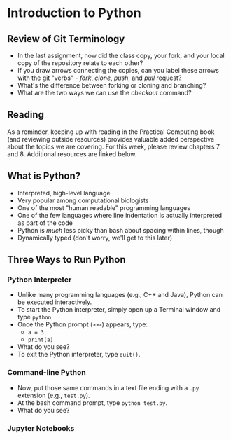 # Introduction to Python

## Review of Git Terminology

- In the last assignment, how did the class copy, your fork, and your local copy of the repository relate to each other?
- If you draw arrows connecting the copies, can you label these arrows with the git "verbs" - _fork_, _clone_, _push_, and _pull_ request?
- What's the difference between forking or cloning and branching?
- What are the two ways we can use the _checkout_ command?

## Reading

As a reminder, keeping up with reading in the Practical Computing book (and reviewing outside resources) provides valuable added perspective about the topics we are covering. For this week, please review chapters 7 and 8. Additional resources are linked below.

## What is Python?

- Interpreted, high-level language
- Very popular among computational biologists
- One of the most "human readable" programming languages
- One of the few languages where line indentation is actually interpreted as part of the code
- Python is _much_ less picky than bash about spacing within lines, though
- Dynamically typed (don't worry, we'll get to this later)

## Three Ways to Run Python

### Python Interpreter

- Unlike many programming languages (e.g., C++ and Java), Python can be executed interactively.
- To start the Python interpreter, simply open up a Terminal window and type `python`.
- Once the Python prompt (`>>>`) appears, type:
    - `a = 3`
    - `print(a)`
- What do you see?
- To exit the Python interpreter, type `quit()`.

### Command-line Python

- Now, put those same commands in a text file ending with a `.py` extension (e.g., `test.py`).
- At the bash command prompt, type `python test.py`.
- What do you see?

### Jupyter Notebooks

